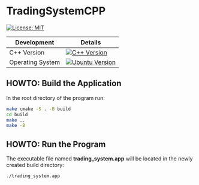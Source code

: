 # TradingSystemCPP
[![License: MIT](https://img.shields.io/badge/license-MIT-blue.svg)](https://opensource.org/licenses/MIT)

| Development   | Details       |
| ------------- | ------------- |
| C++ Version   | [![C++ Version](https://img.shields.io/badge/C++-11%20%7C%2014%20%7C%2017-00599C?style=flat-square&label=C%2B%2B%20Versions)](#) |
| Operating System | [![Ubuntu Version](https://img.shields.io/badge/Ubuntu-22.04-E95420?style=flat-square&label=Ubuntu%20Version)](#) |


## HOWTO: Build the Application
In the root directory of the program run:
```bash
make cmake -S . -B build
cd build
make ..
make -B
```
## HOWTO: Run the Program

The executable file named **trading_system.app** will be located in the newly created build directory:
```bash
./trading_system.app
```
